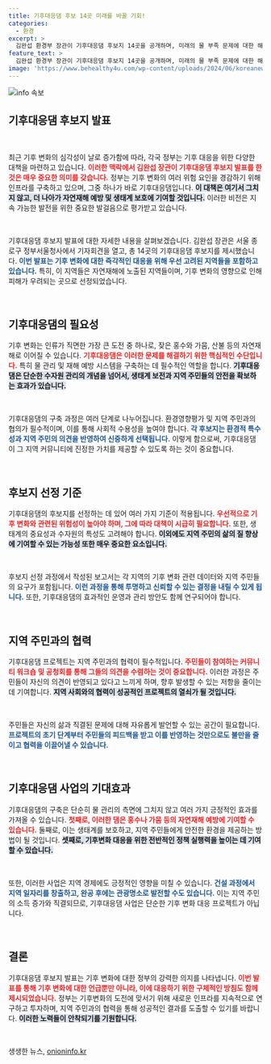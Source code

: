 ```yaml
---
title: 기후대응댐 후보 14곳 미래를 바꿀 기회!
categories:
  - 환경
excerpt: >
  김완섭 환경부 장관이 기후대응댐 후보지 14곳을 공개하며, 미래의 물 부족 문제에 대한 해결책을 제시했습니다. 기후 변화에 대응하는 혁신적인 방안들, 놓치지 마세요!
feature_text: >
  김완섭 환경부 장관이 기후대응댐 후보지 14곳을 공개하며, 미래의 물 부족 문제에 대한 해결책을 제시했습니다. 기후 변화에 대응하는 혁신적인 방안들, 놓치지 마세요!
image: 'https://www.behealthy4u.com/wp-content/uploads/2024/06/koreanews.jpg'
---
```


<p><img src="https://www.behealthy4u.com/wp-content/uploads/2024/06/koreanews.jpg" alt="info 속보" /></p>

<h2 data-ke-size="size26">기후대응댐 후보지 발표</h2>

<p data-ke-size="size16">&nbsp;</p>

<p>최근 기후 변화의 심각성이 날로 증가함에 따라, 각국 정부는 기후 대응을 위한 다양한 대책을 마련하고 있습니다. <b><span style="color: #ee2323;">이러한 맥락에서 김완섭 장관이 기후대응댐 후보지 발표를 한 것은 매우 중요한 의미를 갖습니다.</span></b> 정부는 기후 변화의 여러 위험 요인을 경감하기 위해 인프라를 구축하고 있으며, 그중 하나가 바로 기후대응댐입니다. <b><span style="background-color: #21538527;">이 대책은 여기서 그치지 않고, 더 나아가 자연재해 예방 및 생태계 보호에 기여할 것입니다.</span></b> 이러한 비전은 지속 가능한 발전을 위한 중요한 발걸음으로 평가받고 있습니다. </p>

<p data-ke-size="size16">&nbsp;</p>

<p>기후대응댐 후보지 발표에 대한 자세한 내용을 살펴보겠습니다. 김완섭 장관은 서울 종로구 정부서울청사에서 기자회견을 열고, 총 14곳의 기후대응댐 후보지를 제시했습니다. <b><span style="color: #1a5490;">이번 발표는 기후 변화에 대한 즉각적인 대응을 위해 우선 고려된 지역들을 포함하고 있습니다.</span></b> 특히, 이 지역들은 자연재해에 노출된 지역들이며, 기후 변화의 영향으로 인해 피해가 우려되는 곳으로 선정되었습니다.</p>

<p data-ke-size="size16">&nbsp;</p>

<h2 data-ke-size="size26">기후대응댐의 필요성</h2>

<p>기후 변화는 인류가 직면한 가장 큰 도전 중 하나로, 잦은 홍수와 가뭄, 산불 등의 자연재해로 이어질 수 있습니다. <b><span style="color: #ee2323;">기후대응댐은 이러한 문제를 해결하기 위한 핵심적인 수단입니다.</span></b> 특히 물 관리 및 재해 예방 시스템을 구축하는 데 필수적인 역할을 합니다. <b><span style="background-color: #21538527;">기후대응댐은 단순한 수자원 관리의 개념을 넘어서, 생태계 보전과 지역 주민들의 안전을 확보하는 효과가 있습니다.</span></b></p>

<p data-ke-size="size16">&nbsp;</p>

<p>기후대응댐의 구축 과정은 여러 단계로 나누어집니다. 환경영향평가 및 지역 주민과의 협의가 필수적이며, 이를 통해 사회적 수용성을 높여야 합니다. <b><span style="color: #1a5490;">각 후보지는 환경적 특수성과 지역 주민의 의견을 반영하여 신중하게 선택됩니다.</span></b> 이렇게 함으로써, 기후대응댐이 그 지역 커뮤니티에 진정한 가치를 제공할 수 있도록 하는 것이 중요합니다.</p>

<p data-ke-size="size16">&nbsp;</p>

<h2 data-ke-size="size26">후보지 선정 기준</h2>

<p>기후대응댐의 후보지를 선정하는 데 있어 여러 가지 기준이 적용됩니다. <b><span style="color: #ee2323;">우선적으로 기후 변화와 관련된 위험성이 높아야 하며, 그에 따라 대책이 시급히 필요합니다.</span></b> 또한, 생태계의 중요성과 수자원의 특성도 고려해야 합니다. <b><span style="background-color: #21538527;">이외에도 지역 주민의 삶의 질 향상에 기여할 수 있는 가능성 또한 매우 중요한 요소입니다.</span></b></p>

<p data-ke-size="size16">&nbsp;</p>

<p>후보지 선정 과정에서 작성된 보고서는 각 지역의 기후 변화 관련 데이터와 지역 주민들의 요구가 포함됩니다. <b><span style="color: #1a5490;">이런 과정을 통해 투명하고 신뢰할 수 있는 결정을 내릴 수 있게 됩니다.</span></b> 또한, 기후대응댐의 효과적인 운영과 관리 방안도 함께 연구되어야 합니다.</p>

<p data-ke-size="size16">&nbsp;</p>

<h2 data-ke-size="size26">지역 주민과의 협력</h2>

<p>기후대응댐 프로젝트는 지역 주민과의 협력이 필수적입니다. <b><span style="color: #ee2323;">주민들이 참여하는 커뮤니티 워크숍 및 공청회를 통해 그들의 의견을 수렴하는 것이 중요합니다.</span></b> 이러한 과정은 주민들이 자신의 의견이 반영되고 있다고 느끼게 하며, 향후 발생할 수 있는 저항을 줄이는 데 기여합니다. <b><span style="background-color: #21538527;">지역 사회와의 협력이 성공적인 프로젝트의 열쇠가 될 것입니다.</span></b> </p>

<p data-ke-size="size16">&nbsp;</p>

<p>주민들은 자신의 삶과 직결된 문제에 대해 자유롭게 발언할 수 있는 공간이 필요합니다. <b><span style="color: #1a5490;">프로젝트의 초기 단계부터 주민들의 피드백을 받고 이를 반영하는 것만으로도 불만을 줄이고 협력을 이끌어낼 수 있습니다.</span></b></p>

<p data-ke-size="size16">&nbsp;</p>

<h2 data-ke-size="size26">기후대응댐 사업의 기대효과</h2>

<p>기후대응댐의 구축은 단순히 물 관리의 측면에 그치지 않고 여러 가지 긍정적인 효과를 가져올 수 있습니다. <b><span style="color: #ee2323;">첫째로, 이러한 댐은 홍수나 가뭄 등의 자연재해 예방에 기여할 수 있습니다.</span></b> 둘째로, 이는 생태계를 보호하고, 지역 주민들에게 안전한 환경을 제공하는 방법이 될 것입니다. <b><span style="background-color: #21538527;">셋째로, 기후변화 대응을 위한 전반적인 정책 실행력을 높이는 데 기여할 수 있습니다.</span></b></p>

<p data-ke-size="size16">&nbsp;</p>

<p>또한, 이러한 사업은 지역 경제에도 긍정적인 영향을 미칠 수 있습니다. <b><span style="color: #1a5490;">건설 과정에서 지역 일자리를 창출하고, 완공 후에는 관광명소로 발전할 수도 있습니다.</span></b> 이는 지역 주민의 소득 증가와 직결되므로, 기후대응댐 사업은 단순한 기후 변화 대응 프로젝트가 아닙니다.</p>

<p data-ke-size="size16">&nbsp;</p>

<h2 data-ke-size="size26">결론</h2>

<p>기후대응댐 후보지 발표는 기후 변화에 대한 정부의 강력한 의지를 나타냅니다. <b><span style="color: #ee2323;">이번 발표를 통해 기후 변화에 대한 언급뿐만 아니라, 이에 대응하기 위한 구체적인 방침도 함께 제시되었습니다.</span></b> 정부는 기후변화의 도전에 맞서기 위해 새로운 인프라를 지속적으로 연구하고 투자하며, 지역 주민과의 협력을 통해 성공적인 결과를 도출할 수 있기를 바랍니다. <b><span style="background-color: #21538527;">이러한 노력들이 안착되기를 기원합니다.</span></b> </p>

<p data-ke-size="size16">&nbsp;</p>
생생한 뉴스, <a href="https://onioninfo.kr" rel="dofollow">onioninfo.kr</a>



